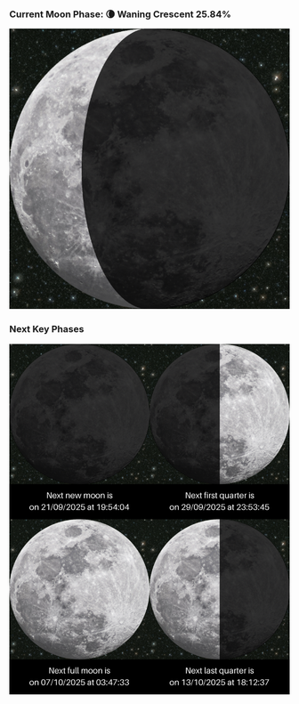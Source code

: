 ### Current Moon Phase: 🌘 Waning Crescent 25.84%
![Moon Phase](moonphase.png)
### Next Key Phases
![Gallery](gallery.png)